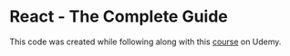 # React - The Complete Guide

This code was created while following along with this [course](https://www.udemy.com/react-the-complete-guide-incl-redux/) on Udemy.